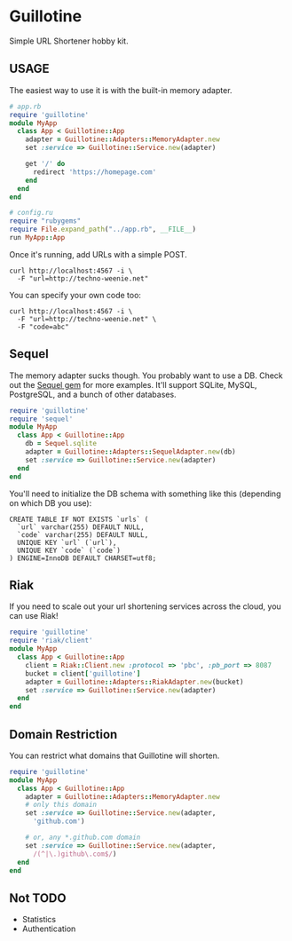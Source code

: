 # Guillotine

Simple URL Shortener hobby kit.

## USAGE

The easiest way to use it is with the built-in memory adapter.

```ruby
# app.rb
require 'guillotine'
module MyApp
  class App < Guillotine::App
    adapter = Guillotine::Adapters::MemoryAdapter.new
    set :service => Guillotine::Service.new(adapter)

    get '/' do
      redirect 'https://homepage.com'
    end
  end
end
```

```ruby
# config.ru
require "rubygems"
require File.expand_path("../app.rb", __FILE__)
run MyApp::App
```

Once it's running, add URLs with a simple POST.

    curl http://localhost:4567 -i \
      -F "url=http://techno-weenie.net"

You can specify your own code too:

    curl http://localhost:4567 -i \
      -F "url=http://techno-weenie.net" \
      -F "code=abc"

## Sequel

The memory adapter sucks though.  You probably want to use a DB.  Check
out the [Sequel gem](http://sequel.rubyforge.org/) for more examples.
It'll support SQLite, MySQL, PostgreSQL, and a bunch of other databases.

```ruby
require 'guillotine'
require 'sequel'
module MyApp
  class App < Guillotine::App
    db = Sequel.sqlite 
    adapter = Guillotine::Adapters::SequelAdapter.new(db)
    set :service => Guillotine::Service.new(adapter)
  end
end
```

You'll need to initialize the DB schema with something like this
(depending on which DB you use):

```
CREATE TABLE IF NOT EXISTS `urls` (
  `url` varchar(255) DEFAULT NULL,
  `code` varchar(255) DEFAULT NULL,
  UNIQUE KEY `url` (`url`),
  UNIQUE KEY `code` (`code`)
) ENGINE=InnoDB DEFAULT CHARSET=utf8;

```

## Riak

If you need to scale out your url shortening services across the cloud,
you can use Riak!

```ruby
require 'guillotine'
require 'riak/client'
module MyApp
  class App < Guillotine::App
    client = Riak::Client.new :protocol => 'pbc', :pb_port => 8087
    bucket = client['guillotine']
    adapter = Guillotine::Adapters::RiakAdapter.new(bucket)
    set :service => Guillotine::Service.new(adapter)
  end
end
```

## Domain Restriction

You can restrict what domains that Guillotine will shorten.

```ruby
require 'guillotine'
module MyApp
  class App < Guillotine::App
    adapter = Guillotine::Adapters::MemoryAdapter.new
    # only this domain
    set :service => Guillotine::Service.new(adapter,
      'github.com')

    # or, any *.github.com domain
    set :service => Guillotine::Service.new(adapter,
      /(^|\.)github\.com$/)
  end
end
```

## Not TODO

* Statistics
* Authentication
